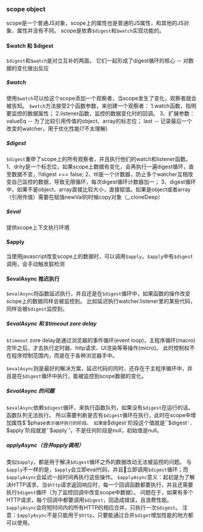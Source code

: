 ### scope object
scope是一个普通JS对象，scope上的属性也是普通的JS属性，和其他的JS对象、属性并没有不同。
scope是依靠`$digest`和`$watch`实现功能的。

#### $watch 和 $digest
`$digest`和`$watch`是对立互补的两面。
它们一起形成了digest循环的核心 -- 对数据的变化做出反应

##### $watch
使用`$watch`可以给这个scope添加一个观察者，当scope发生了变化，观察者就会被告知。
`$watch`方法接受2个函数参数，来创建一个观察者：
1.watch函数，指明要监控的数据属性；
2.listener函数，监控的数据变化时的回调。
3、扩展参数：
  valueEq -- 为了比较引用传值的object、array的标志位；
  last    -- 记录最后一个改变的watcher，用于优化性能(?不太理解)

##### $digest
`$digest`重申了scope上的所有观察者，并且执行他们的watch和listener函数。
1、drity是一个标志位，如果scope上数据有变化，会再执行一遍digest循环，直至数据不变，!!digest === false;
2、ttl是一个计数器，防止多个watcher互相改变自己监控的数据，导致无限循环，每次digest循环计数器加一；
3、digest循环中，如果不是object、array直接比较大小，直接赋值。如果是object或者array（引用传值）需要在赋值newVal的时候copy对象（_.cloneDeep）

##### $eval
提供scope上下文执行环境

#### $apply
当使用javascript改变scope上的数据时，可以调用`$apply`，`$apply`中有`$digest`调用，会手动触发脏检测

#### $evalAsync 推迟执行
`$evalAsync`将函数延迟执行，并且还是在`$digest`循环中，如果函数的操作改变scope上的数据同样会被监控到。
比如延迟执行watcher.listener里的某些代码，同样会被`$digest`监控到。

##### $evalAsync 和 $timeout zore delay
`$timeout` zore delay是通过浏览器的事件循环(event loop)，主程序循环(macro)完毕之后，才去执行定时器、http请求、UI渲染等等操作(micro)。
此时控制权不在程序控制范围内，而是在于各种浏览器手中。

`$evalAsync`则是最好的解决方案，延迟代码的同时，还存在于主程序循环中，并且是在`$digest`循环中执行，能被监控到scope数据的变化。

##### $evalAsync 的问题
`$evalAsync`依赖`$digest`循环，来执行函数队列，如果没有`$digest`在运行的话。函数队列无法执行。
所以需要判断是否有`$digest`循环在执行，此时在scope中增加属性$`$phase`表示循环执行的阶段。
如果是`$digest`阶段这个值就是'`$digest`'，`$apply`阶段就是'`$apply`'，不是任何阶段是null，初始值是null。

##### $applyAsync（合并$apply调用）
类似`$apply`，都是用于解决`$digest`循环之外的数据改动无法被监控的问题。
与`$apply`不一样的是，`$apply`会立即eval代码，并且立即调用`$digest`循环；而`$applyAsync`会延迟一段时间再执行这些操作。
`$applyAsync`意义：起初是为了解决HTTP请求，当`$http`请求返回响应时，每一个回调函数都要执行，并且还需要执行`$digest`循环（为了监控回调中改变scope中数据）。
问题在于，如果有多个HTTP请求，每个回调中都要调用`$digest`，回造成错误，且浪费性能。
`$applyAsync`会将短时间内的所有HTTP的相应合并，只执行一次`$digest`。
注意：`$applyAsync`不是只能用于`$http`，只要能通过合并`$diget`增加性能的地方都可以使用。



